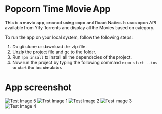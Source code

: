 # Popcorn Time Movie App
This is a movie app, created using expo and React Native. It uses open API available from Yify Torrents and display all the Movies based on category.

To run the app on your local system, follow the following steps:
1. Do git clone or download the zip file.
2. Unzip the project file and go to the folder.
3. Run ```npm insall``` to install all the dependecies of the project.
4. Now run the project by typing the following command ```expo start --ios``` to start the ios simulator.

# App screenshot
![Test Image 5](https://raw.githubusercontent.com/Souvik1991/popcorn_time_movie_app/master/demo/5.png)
![Test Image 1](https://raw.githubusercontent.com/Souvik1991/popcorn_time_movie_app/master/demo/1.png)
![Test Image 2](https://raw.githubusercontent.com/Souvik1991/popcorn_time_movie_app/master/demo/2.png)
![Test Image 3](https://raw.githubusercontent.com/Souvik1991/popcorn_time_movie_app/master/demo/3.png)
![Test Image 4](https://raw.githubusercontent.com/Souvik1991/popcorn_time_movie_app/master/demo/4.png)
